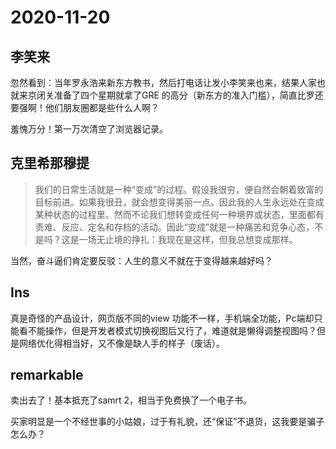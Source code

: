 # 2020-11-20

## 李笑来

忽然看到：当年罗永浩来新东方教书，然后打电话让发小李笑来也来，结果人家也就来京闭关准备了四个星期就拿了GRE 的高分（新东方的准入门槛），简直比罗还要强啊！他们朋友圈都是些什么人啊？

羞愧万分！第一万次清空了浏览器记录。

## 克里希那穆提

> 我们的日常生活就是一种“变成”的过程。假设我很穷，便自然会朝着致富的目标前进。如果我很丑，就会想变得美丽一点。因此我的人生永远处在变成某种状态的过程里。然而不论我们想转变成任何一种境界或状态，里面都有责难、反应、定名和存档的活动。因此“变成”就是一种痛苦和竞争心态，不是吗？这是一场无止境的挣扎：我现在是这样，但我总想变成那样。

当然，奋斗逼们肯定要反驳：人生的意义不就在于变得越来越好吗？

## Ins

真是奇怪的产品设计，网页版不同的view 功能不一样，手机端全功能，Pc端却只能看不能操作，但是开发者模式切换视图后又行了，难道就是懒得调整视图吗？但是网络优化得相当好，又不像是缺人手的样子（废话）。

## remarkable

卖出去了！基本抵充了samrt 2，相当于免费换了一个电子书。

买家明显是一个不经世事的小姑娘，过于有礼貌，还“保证”不退货，这我要是骗子怎么办？






